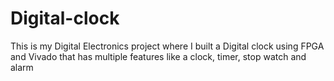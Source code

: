 # Digital-clock
This is my Digital Electronics project where I built a Digital clock using FPGA and Vivado that has multiple features like a clock, timer, stop watch and alarm
